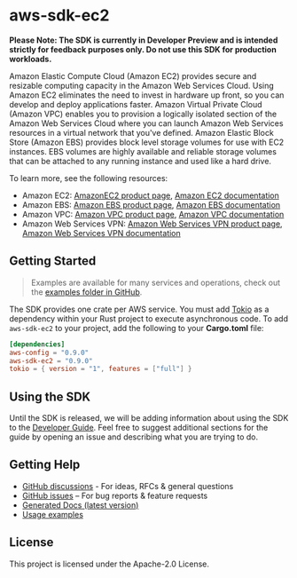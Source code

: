 # aws-sdk-ec2

**Please Note: The SDK is currently in Developer Preview and is intended strictly for
feedback purposes only. Do not use this SDK for production workloads.**

Amazon Elastic Compute Cloud (Amazon EC2) provides secure and resizable computing capacity in the Amazon Web Services Cloud. Using Amazon EC2 eliminates the need to invest in hardware up front, so you can develop and deploy applications faster. Amazon Virtual Private Cloud (Amazon VPC) enables you to provision a logically isolated section of the Amazon Web Services Cloud where you can launch Amazon Web Services resources in a virtual network that you've defined. Amazon Elastic Block Store (Amazon EBS) provides block level storage volumes for use with EC2 instances. EBS volumes are highly available and reliable storage volumes that can be attached to any running instance and used like a hard drive.

To learn more, see the following resources:
  - Amazon EC2: [AmazonEC2 product page](http://aws.amazon.com/ec2), [Amazon EC2 documentation](http://aws.amazon.com/documentation/ec2)
  - Amazon EBS: [Amazon EBS product page](http://aws.amazon.com/ebs), [Amazon EBS documentation](http://aws.amazon.com/documentation/ebs)
  - Amazon VPC: [Amazon VPC product page](http://aws.amazon.com/vpc), [Amazon VPC documentation](http://aws.amazon.com/documentation/vpc)
  - Amazon Web Services VPN: [Amazon Web Services VPN product page](http://aws.amazon.com/vpn), [Amazon Web Services VPN documentation](http://aws.amazon.com/documentation/vpn)

## Getting Started

> Examples are available for many services and operations, check out the
> [examples folder in GitHub](https://github.com/awslabs/aws-sdk-rust/tree/main/examples).

The SDK provides one crate per AWS service. You must add [Tokio](https://crates.io/crates/tokio)
as a dependency within your Rust project to execute asynchronous code. To add `aws-sdk-ec2` to
your project, add the following to your **Cargo.toml** file:

```toml
[dependencies]
aws-config = "0.9.0"
aws-sdk-ec2 = "0.9.0"
tokio = { version = "1", features = ["full"] }
```

## Using the SDK

Until the SDK is released, we will be adding information about using the SDK to the
[Developer Guide](https://docs.aws.amazon.com/sdk-for-rust/latest/dg/welcome.html). Feel free to suggest
additional sections for the guide by opening an issue and describing what you are trying to do.

## Getting Help

* [GitHub discussions](https://github.com/awslabs/aws-sdk-rust/discussions) - For ideas, RFCs & general questions
* [GitHub issues](https://github.com/awslabs/aws-sdk-rust/issues/new/choose) – For bug reports & feature requests
* [Generated Docs (latest version)](https://awslabs.github.io/aws-sdk-rust/)
* [Usage examples](https://github.com/awslabs/aws-sdk-rust/tree/main/examples)

## License

This project is licensed under the Apache-2.0 License.

